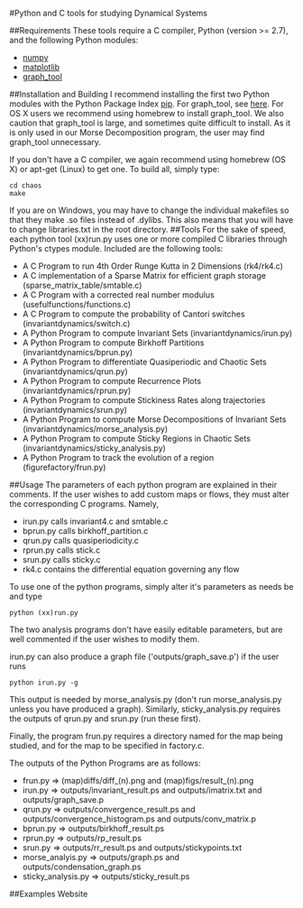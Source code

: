 #Python and C tools for studying Dynamical Systems

##Requirements
These tools require a C compiler, Python (version >= 2.7), and the following Python modules:
- [numpy](http://www.numpy.org/)
- [matplotlib](http://matplotlib.org/)
- [graph_tool](https://graph-tool.skewed.de/)

##Installation and Building
I recommend installing the first two Python modules with the Python Package Index [pip](https://pypi.python.org/pypi/pip).
For graph\_tool, see [here](https://graph-tool.skewed.de/download). For OS X users we recommend using homebrew to install graph\_tool. We also caution that graph\_tool is large, and sometimes quite difficult to install. As it is only used in our Morse Decomposition program, the user may find graph\_tool unnecessary.

If you don't have a C compiler, we again recommend using homebrew (OS X) or apt-get (Linux) to get one. To build all, simply type:

```
cd chaos
make
```

If you are on Windows, you may have to change the individual makefiles so that they make .so files instead of .dylibs. This also means that you will have to change libraries.txt in the root directory. 
##Tools
For the sake of speed, each python tool (xx)run.py uses one or more compiled C libraries through Python's ctypes module. Included are the following tools:
 - A C Program to run 4th Order Runge Kutta in 2 Dimensions (rk4/rk4.c)
 - A C implementation of a Sparse Matrix for efficient graph storage (sparse\_matrix\_table/smtable.c)
 - A C Program with a corrected real number modulus (usefulfunctions/functions.c)
 - A C Program to compute the probability of Cantori switches (invariantdynamics/switch.c)
 - A Python Program to compute Invariant Sets (invariantdynamics/irun.py)
 - A Python Program to compute Birkhoff Partitions (invariantdynamics/bprun.py)
 - A Python Program to differentiate Quasiperiodic and Chaotic Sets (invariantdynamics/qrun.py)
 - A Python Program to compute Recurrence Plots (invariantdynamics/rprun.py)
 - A Python Program to compute Stickiness Rates along trajectories (invariantdynamics/srun.py)
 - A Python Program to compute Morse Decompositions of Invariant Sets (invariantdynamics/morse_analysis.py)
 - A Python Program to compute Sticky Regions in Chaotic Sets (invariantdynamics/sticky_analysis.py)
 - A Python Program to track the evolution of a region (figurefactory/frun.py)

##Usage
The parameters of each python program are explained in their comments. If the user wishes to add custom maps or flows, they must alter the corresponding C programs. Namely,
 - irun.py calls invariant4.c and smtable.c
 - bprun.py calls birkhoff_partition.c
 - qrun.py calls quasiperiodicity.c
 - rprun.py calls stick.c
 - srun.py calls sticky.c
 - rk4.c contains the differential equation governing any flow

To use one of the python programs, simply alter it's parameters as needs be and type
```
python (xx)run.py
```
The two analysis programs don't have easily editable parameters, but are well commented if the user wishes to modify them. 

irun.py can also produce a graph file ('outputs/graph_save.p') if the user runs
```
python irun.py -g
```
This output is needed by morse\_analysis.py (don't run morse\_analysis.py unless you have produced a graph).
Similarly, sticky\_analysis.py requires the outputs of qrun.py and srun.py (run these first).

Finally, the program frun.py requires a directory named for the map being studied, 
and for the map to be specified in factory.c.

The outputs of the Python Programs are as follows:
 - frun.py => (map)diffs/diff\_(n).png and (map)figs/result\_(n).png
 - irun.py => outputs/invariant\_result.ps and outputs/imatrix.txt and outputs/graph_save.p
 - qrun.py => outputs/convergence\_result.ps and outputs/convergence\_histogram.ps and outputs/conv\_matrix.p
 - bprun.py => outputs/birkhoff_result.ps
 - rprun.py => outputs/rp_result.ps
 - srun.py => outputs/rr_result.ps and outputs/stickypoints.txt
 - morse\_analyis.py => outputs/graph.ps and outputs/condensation\_graph.ps
 - sticky\_analysis.py => outputs/sticky\_result.ps

##Examples Website
